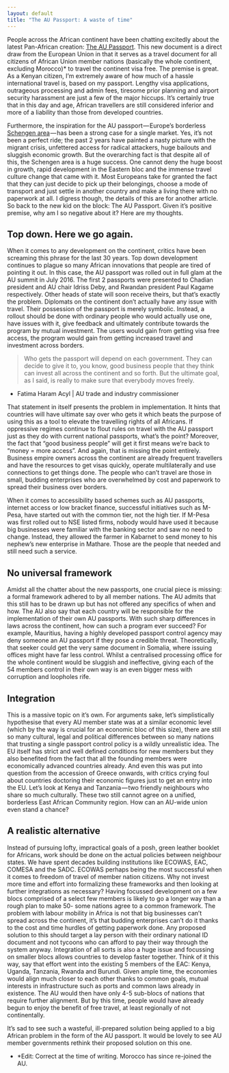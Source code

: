 ```yaml
---
layout: default
title: "The AU Passport: A waste of time"
---
```

People across the African continent have been chatting excitedly about the latest Pan-African creation: [The AU Passport](http://www.au.int/en/pressreleases/31182/african-union-passport-launched-during-opening-27th-au-summit-kigali). This new document is a direct draw from the European Union in that it serves as a travel document for all citizens of African Union member nations (basically the whole continent, excluding Morocco)* to travel the continent visa free.
The premise is great. As a Kenyan citizen, I’m extremely aware of how much of a hassle international travel is, based on my passport. Lengthy visa applications, outrageous processing and admin fees, tiresome prior planning and airport security harassment are just a few of the major hiccups. It’s certainly true that in this day and age, African travellers are still considered inferior and more of a liability than those from developed countries.

Furthermore, the inspiration for the AU passport — Europe’s borderless [Schengen area](http://ec.europa.eu/dgs/home-affairs/what-we-do/policies/borders-and-visas/index_en.htm) — has been a strong case for a single market. Yes, it’s not been a perfect ride; the past 2 years have painted a nasty picture with the migrant crisis, unfettered access for radical attackers, huge bailouts and sluggish economic growth. But the overarching fact is that despite all of this, the Schengen area is a huge success. One cannot deny the huge boost in growth, rapid development in the Eastern bloc and the immense travel culture change that came with it. Most Europeans take for granted the fact that they can just decide to pick up their belongings, choose a mode of transport and just settle in another country and make a living there with no paperwork at all. I digress though, the details of this are for another article.
So back to the new kid on the block: The AU Passport. Given it’s positive premise, why am I so negative about it? Here are my thoughts.

## Top down. Here we go again.

When it comes to any development on the continent, critics have been screaming this phrase for the last 30 years. Top down development continues to plague so many African innovations that people are tired of pointing it out. In this case, the AU passport was rolled out in full glam at the AU summit in July 2016. The first 2 passports were presented to Chadian president and AU chair Idriss Deby, and Rwandan president Paul Kagame respectively. Other heads of state will soon receive theirs, but that’s exactly the problem. Diplomats on the continent don’t actually have any issue with travel. Their possession of the passport is merely symbolic. Instead, a rollout should be done with ordinary people who would actually use one, have issues with it, give feedback and ultimately contribute towards the program by mutual investment. The users would gain from getting visa free access, the program would gain from getting increased travel and investment across borders.

>Who gets the passport will depend on each government. They can decide to give it to, you know, good business people that they think can invest all across the continent and so forth. But the ultimate goal, as I said, is really to make sure that everybody moves freely.
- Fatima Haram Acyl | AU trade and industry commissioner

That statement in itself presents the problem in implementation. It hints that countries will have ultimate say over who gets it which beats the purpose of using this as a tool to elevate the travelling rights of all Africans. If oppressive regimes continue to flout rules on travel with the AU passport just as they do with current national passports, what’s the point? Moreover, the fact that “good business people” will get it first means we’re back to “money = more access”. And again, that is missing the point entirely. Business empire owners across the continent are already frequent travellers and have the resources to get visas quickly, operate multilaterally and use connections to get things done. The people who can’t travel are those in small, budding enterprises who are overwhelmed by cost and paperwork to spread their business over borders.

When it comes to accessibility based schemes such as AU passports, internet access or low bracket finance, successful initiatives such as M-Pesa, have started out with the common tier, not the high tier. If M-Pesa was first rolled out to NSE listed firms, nobody would have used it because big businesses were familiar with the banking sector and saw no need to change. Instead, they allowed the farmer in Kabarnet to send money to his nephew’s new enterprise in Mathare. Those are the people that needed and still need such a service.

## No universal framework

Amidst all the chatter about the new passports, one crucial piece is missing: a formal framework adhered to by all member nations. The AU admits that this still has to be drawn up but has not offered any specifics of when and how. The AU also say that each country will be responsible for the implementation of their own AU passports. With such sharp differences in laws across the continent, how can such a program ever succeed? For example, Mauritius, having a highly developed passport control agency may deny someone an AU passport if they pose a credible threat. Theoretically, that seeker could get the very same document in Somalia, where issuing offices might have far less control. Whilst a centralised processing office for the whole continent would be sluggish and ineffective, giving each of the 54 members control in their own way is an even bigger mess with corruption and loopholes rife.

## Integration

This is a massive topic on it’s own. For arguments sake, let’s simplistically hypothesise that every AU member state was at a similar economic level (which by the way is crucial for an economic bloc of this size), there are still so many cultural, legal and political differences between so many nations that trusting a single passport control policy is a wildly unrealistic idea. The EU itself has strict and well defined conditions for new members but they also benefited from the fact that all the founding members were economically advanced countries already. And even this was put into question from the accession of Greece onwards, with critics crying foul about countries doctoring their economic figures just to get an entry into the EU.
Let’s look at Kenya and Tanzania — two friendly neighbours who share so much culturally. These two still cannot agree on a unified, borderless East African Community region. How can an AU-wide union even stand a chance?

## A realistic alternative

Instead of pursuing lofty, impractical goals of a posh, green leather booklet for Africans, work should be done on the actual policies between neighbour states. We have spent decades building institutions like ECOWAS, EAC, COMESA and the SADC. ECOWAS perhaps being the most successful when it comes to freedom of travel of member nation citizens. Why not invest more time and effort into formalizing these frameworks and then looking at further integrations as necessary? Having focussed development on a few blocs comprised of a select few members is likely to go a longer way than a rough plan to make 50- some nations agree to a common framework.
The problem with labour mobility in Africa is not that big businesses can’t spread across the continent, it’s that budding enterprises can’t do it thanks to the cost and time hurdles of getting paperwork done. Any proposed solution to this should target a lay person with their ordinary national ID document and not tycoons who can afford to pay their way through the system anyway.
Integration of all sorts is also a huge issue and focussing on smaller blocs allows countries to develop faster together. Think of it this way, say that effort went into the existing 5 members of the EAC: Kenya, Uganda, Tanzania, Rwanda and Burundi. Given ample time, the economies would align much closer to each other thanks to common goals, mutual interests in infrastructure such as ports and common laws already in existence. The AU would then have only 4-5 sub-blocs of nations that require further alignment. But by this time, people would have already begun to enjoy the benefit of free travel, at least regionally of not continentally.

It’s sad to see such a wasteful, ill-prepared solution being applied to a big African problem in the form of the AU passport. It would be lovely to see AU member governments rethink their proposed solution on this one.

* *Edit: Correct at the time of writing. Morocco has since re-joined the AU.
